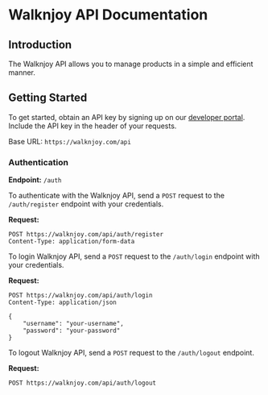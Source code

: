 # Walknjoy API Documentation

## Introduction

The Walknjoy API allows you to manage products in a simple and efficient manner.

## Getting Started

To get started, obtain an API key by signing up on our [developer portal](https://developer.example.com). Include the API key in the header of your requests.

Base URL: `https://walknjoy.com/api`

### Authentication

**Endpoint:** `/auth`

To authenticate with the Walknjoy API, send a `POST` request to the `/auth/register` endpoint with your credentials.

**Request:**
```http
POST https://walknjoy.com/api/auth/register
Content-Type: application/form-data
```

To login Walknjoy API, send a `POST` request to the `/auth/login` endpoint with your credentials.

**Request:**
```http
POST https://walknjoy.com/api/auth/login
Content-Type: application/json

{
    "username": "your-username",
    "password": "your-password"
}
```

To logout Walknjoy API, send a `POST` request to the `/auth/logout` endpoint.

**Request:**
```http
POST https://walknjoy.com/api/auth/logout
```
